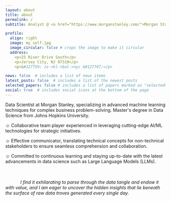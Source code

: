 ```yaml
---
layout: about
title: about
permalink: /
subtitle: Analyst @ <a href="https://www.morganstanley.com/">Morgan Stanley</a> | <a href="https://www.jhu.edu/">Johns Hopkins</a> Alumni

profile:
  align: right
  image: my_self.jpg
  image_circular: false # crops the image to make it circular
  address: 
    <p>25 River Drive South</p>
    <p>Jersey City, NJ 07310</p>
    <p>&#127759; zz->kl->bal->nyc &#127747;</p>

news: false  # includes a list of news items
latest_posts: false  # includes a list of the newest posts
selected_papers: false # includes a list of papers marked as "selected={true}"
social: true  # includes social icons at the bottom of the page
---
```


Data Scientist at Morgan Stanley, specializing in advanced machine learning techniques for complex business problem-solving. Master's degree in Data Science from Johns Hopkins University.
<br>
<p>&#9786; Collaborative team player experienced in leveraging cutting-edge AI/ML technologies for strategic initiatives.</p>
<p>&#9786; Effective communicator, translating technical concepts for non-technical stakeholders to ensure seamless comprehension and collaboration.</p>
<p>&#9786; Committed to continuous learning and staying up-to-date with the latest advancements in data science such as Large Language Models (LLMs).</p> 
<br>
<br>
<i>&nbsp;&nbsp;&nbsp;&nbsp;&nbsp;&nbsp;&nbsp;&nbsp;&nbsp;&nbsp;&nbsp;&nbsp;I find it exhilarating to parse through the data tangle and endow it with value, and I am eager to uncover the hidden insights that lie beneath the surface of raw data troves generated every single day.<i>

